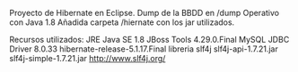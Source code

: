 Proyecto de Hibernate en Eclipse.
Dump de la BBDD en /dump
Operativo con Java 1.8
Añadida carpeta /hiernate con los jar utilizados.

Recursos utilizados:
JRE Java SE 1.8
JBoss Tools 4.29.0.Final
MySQL JDBC Driver 8.0.33
hibernate-release-5.1.17.Final
libreria slf4j slf4j-api-1.7.21.jar slf4j-simple-1.7.21.jar  http://www.slf4j.org/